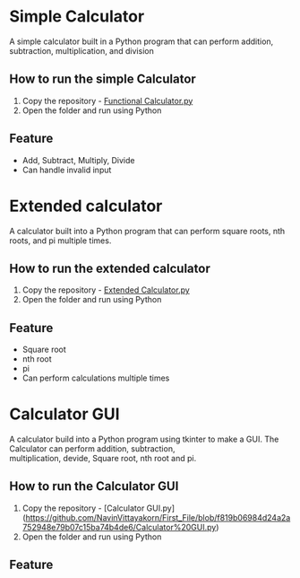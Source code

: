 # Simple Calculator
A simple calculator built in a Python program that can perform addition, subtraction, multiplication, and division
## How to run the simple Calculator
1. Copy the repository - [Functional Calculator.py](https://github.com/NavinVittayakorn/First_File/blob/a07c5192c5f0929fd02c393a501b9b426c7afa34/Functional%20Calculator.py)
2. Open the folder and run using Python
## Feature
- Add, Subtract, Multiply, Divide
- Can handle invalid input



# Extended calculator
A calculator built into a Python program that can perform square roots, nth roots, and pi multiple times.
## How to run the extended calculator
1. Copy the repository - [Extended Calculator.py](https://github.com/NavinVittayakorn/First_File/blob/5b9826de4457199d019428f630755313ac4f715e/Extended%20Calculator.py)
2. Open the folder and run using Python
## Feature
- Square root
- nth root
- pi
- Can perform calculations multiple times


# Calculator GUI
A calculator build into a Python program using tkinter to make a GUI. The Calculator can perform addition, subtraction,<br> multiplication, devide, Square root, nth root and pi.
## How to run the Calculator GUI
1. Copy the repository - [Calculator GUI.py] (https://github.com/NavinVittayakorn/First_File/blob/f819b06984d24a2a752948e79b07c15ba74b4de6/Calculator%20GUI.py) 
2. Open the folder and run using Python
## Feature
